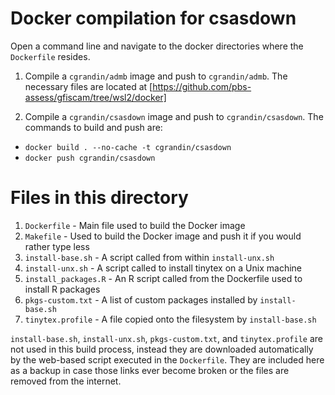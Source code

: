 # Docker compilation for csasdown

Open a command line and navigate to the docker directories where the `Dockerfile` resides.

1. Compile a `cgrandin/admb` image and push to `cgrandin/admb`. The necessary files are located at [https://github.com/pbs-assess/gfiscam/tree/wsl2/docker]

1. Compile a `cgrandin/csasdown` image and push to `cgrandin/csasdown`. The commands to build and push are:
 - `docker build . --no-cache -t cgrandin/csasdown`
 - `docker push cgrandin/csasdown`

# Files in this directory

1. `Dockerfile` - Main file used to build the Docker image
1. `Makefile` - Used to build the Docker image and push it if you would rather type less
1. `install-base.sh` - A script called from within `install-unx.sh`
1. `install-unx.sh` - A script called to install tinytex on a Unix machine
1. `install_packages.R` - An R script called from the Dockerfile used to install R packages
1. `pkgs-custom.txt` - A list of custom packages installed by `install-base.sh`
1. `tinytex.profile` - A file copied onto the filesystem by `install-base.sh`

`install-base.sh`, `install-unx.sh`, `pkgs-custom.txt`, and `tinytex.profile` are not used in this build process, instead they are downloaded automatically by the web-based script executed in the `Dockerfile`. They are included here as a backup in case those links ever become broken or the files are removed from the internet.
